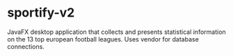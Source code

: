 # sportify-v2
JavaFX desktop application that collects and presents statistical information on the 13 top european football leagues. Uses vendor for database connections.
